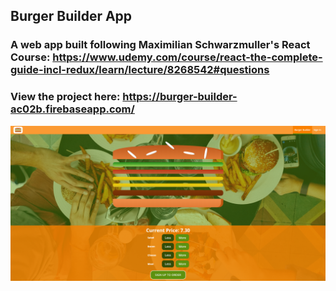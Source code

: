 

## Burger Builder App
### A web app built following Maximilian Schwarzmuller's React Course: https://www.udemy.com/course/react-the-complete-guide-incl-redux/learn/lecture/8268542#questions

### View the project here: https://burger-builder-ac02b.firebaseapp.com/

![hompeage](application.PNG)
